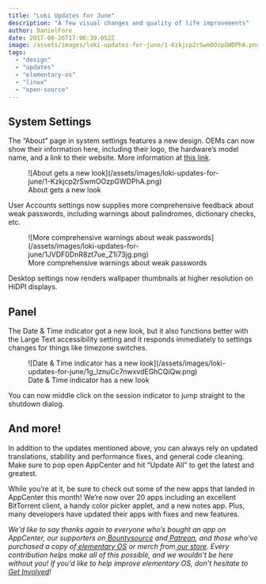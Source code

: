 ```yaml
---
title: "Loki Updates for June"
description: "A few visual changes and quality of life improvements"
author: DanielFore
date: 2017-06-26T17:06:39.052Z
image: /assets/images/loki-updates-for-june/1-Kzkjcp2rSwmOOzpGWDPhA.png
tags:
  - "design"
  - "updates"
  - "elementary-os"
  - "linux"
  - "open-source"
---
```


## System Settings

The “About” page in system settings features a new design. OEMs can now show their information here, including their logo, the hardware’s model name, and a link to their website. More information at [this link](https://github.com/elementary/switchboard-plug-about#oem-configuration).

<figure markdown="1">
![About gets a new look](/assets/images/loki-updates-for-june/1-Kzkjcp2rSwmOOzpGWDPhA.png)
<figcaption markdown="1">
About gets a new look
</figcaption>
</figure>

User Accounts settings now supplies more comprehensive feedback about weak passwords, including warnings about palindromes, dictionary checks, etc.

<figure markdown="1">
![More comprehensive warnings about weak passwords](/assets/images/loki-updates-for-june/1JVDF0DnR8zt7ue_Z1i73jg.png)
<figcaption markdown="1">
More comprehensive warnings about weak passwords
</figcaption>
</figure>

Desktop settings now renders wallpaper thumbnails at higher resolution on HiDPI displays.

## Panel

The Date & Time indicator got a new look, but it also functions better with the Large Text accessibility setting and it responds immediately to settings changes for things like timezone switches.

<figure markdown="1">
![Date & Time indicator has a new look](/assets/images/loki-updates-for-june/1g_lznuCc7nwxvdEGhCQiQw.png)
<figcaption markdown="1">
Date & Time indicator has a new look
</figcaption>
</figure>

You can now middle click on the session indicator to jump straight to the shutdown dialog.

## And more!

In addition to the updates mentioned above, you can always rely on updated translations, stability and performance fixes, and general code cleaning. Make sure to pop open AppCenter and hit “Update All” to get the latest and greatest.

While you’re at it, be sure to check out some of the new apps that landed in AppCenter this month! We’re now over 20 apps including an excellent BitTorrent client, a handy color picker applet, and a new notes app. Plus, many developers have updated their apps with fixes and new features.

*We’d like to say thanks again to everyone who’s bought an app on AppCenter, our supporters on[ Bountysource](https://salt.bountysource.com/teams/elementary) and[ Patreon](https://www.patreon.com/elementary), and those who’ve purchased a copy of[ elementary OS](https://elementary.io/) or merch from[ our store](https://elementary.io/store/). Every contribution helps make all of this possible, and we wouldn’t be here without you! If you’d like to help improve elementary OS, don’t hesitate to [Get Involved](https://elementary.io/get-involved)!*